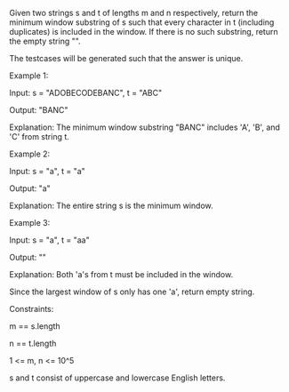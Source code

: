 Given two strings s and t of lengths m and n respectively, return the minimum window substring of s such that every character in t (including duplicates) is included in the window. If there is no such substring, return the empty string "".

The testcases will be generated such that the answer is unique.

 

Example 1:

Input: s = "ADOBECODEBANC", t = "ABC"

Output: "BANC"

Explanation: The minimum window substring "BANC" includes 'A', 'B', and 'C' from string t.

Example 2:

Input: s = "a", t = "a"

Output: "a"

Explanation: The entire string s is the minimum window.

Example 3:

Input: s = "a", t = "aa"

Output: ""

Explanation: Both 'a's from t must be included in the window.

Since the largest window of s only has one 'a', return empty string.
 

Constraints:

m == s.length

n == t.length

1 <= m, n <= 10^5

s and t consist of uppercase and lowercase English letters.
